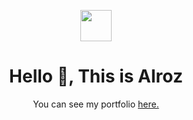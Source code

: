 <p align="center">
<img src="https://github.com/rajk3770/Github-Profile-Readme-Creator/blob/master/images/person.ico"  align="center" height="50"/>
</p>

<h1 align="center"> Hello 👋, This is Alroz </h1>
<p align="center">
You can see my portfolio <a href="https://alroz77.github.io/alirozikin/">
here.</a>
</p>
<br/>
